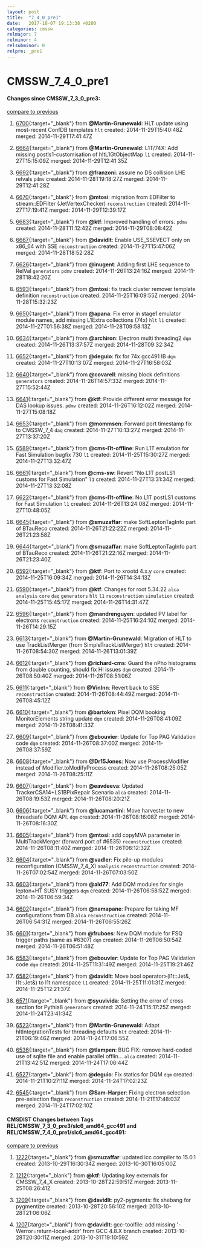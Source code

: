```yaml
---
layout: post
title:  "7_4_0_pre1"
date:   2017-10-07 19:13:38 +0200
categories: cmssw
relmajor: 7
relminor: 4
relsubminor: 0
relpre: _pre1
---
```


# CMSSW_7_4_0_pre1
#### Changes since CMSSW_7_3_0_pre3:

[compare to previous](https://github.com/cms-sw/cmssw/compare/CMSSW_7_3_0_pre3...CMSSW_7_4_0_pre1)



1. [6700](http://github.com/cms-sw/cmssw/pull/6700){:target="_blank"}  from **@Martin-Grunewald**: HLT update using most-recent ConfDB templates `hlt`  created: 2014-11-29T15:40:48Z merged: 2014-11-29T17:41:47Z

1. [6664](http://github.com/cms-sw/cmssw/pull/6664){:target="_blank"}  from **@Martin-Grunewald**: L1T/74X: Add missing postls1-customisation of hltL1GtObjectMap `l1`  created: 2014-11-27T15:15:09Z merged: 2014-11-29T12:41:35Z

1. [6692](http://github.com/cms-sw/cmssw/pull/6692){:target="_blank"}  from **@franzoni**: assure no DS collision LHE relvals `pdmv`  created: 2014-11-28T19:18:27Z merged: 2014-11-29T12:41:28Z

1. [6670](http://github.com/cms-sw/cmssw/pull/6670){:target="_blank"}  from **@mtosi**: migration from EDFilter to stream::EDFilter (JetVertexChecker) `reconstruction`  created: 2014-11-27T17:19:41Z merged: 2014-11-29T12:39:17Z

1. [6683](http://github.com/cms-sw/cmssw/pull/6683){:target="_blank"}  from **@ktf**: Improved handling of errors. `pdmv`  created: 2014-11-28T11:12:42Z merged: 2014-11-29T08:08:42Z

1. [6667](http://github.com/cms-sw/cmssw/pull/6667){:target="_blank"}  from **@davidlt**: Enable USE_SSEVECT only on x86_64 with SSE `reconstruction`  created: 2014-11-27T15:47:06Z merged: 2014-11-28T18:52:28Z

1. [6626](http://github.com/cms-sw/cmssw/pull/6626){:target="_blank"}  from **@inugent**: Adding first LHE sequence to RelVal  `generators`  `pdmv`  created: 2014-11-26T13:24:16Z merged: 2014-11-28T18:42:20Z

1. [6593](http://github.com/cms-sw/cmssw/pull/6593){:target="_blank"}  from **@mtosi**: fix track cluster remover template definition `reconstruction`  created: 2014-11-25T16:09:55Z merged: 2014-11-28T15:32:23Z

1. [6650](http://github.com/cms-sw/cmssw/pull/6650){:target="_blank"}  from **@apana**: Fix error in stage1 emulator module names,  add missing L1Extra collections (74x) `hlt`  `l1`  created: 2014-11-27T01:56:38Z merged: 2014-11-28T09:58:13Z

1. [6634](http://github.com/cms-sw/cmssw/pull/6634){:target="_blank"}  from **@archiron**: Electron multi threading2 `dqm`  created: 2014-11-26T13:37:57Z merged: 2014-11-28T09:32:34Z

1. [6652](http://github.com/cms-sw/cmssw/pull/6652){:target="_blank"}  from **@deguio**: fix for 74x gcc491 IB `dqm`  created: 2014-11-27T10:13:07Z merged: 2014-11-27T16:58:03Z

1. [6640](http://github.com/cms-sw/cmssw/pull/6640){:target="_blank"}  from **@covarell**: missing block definitions `generators`  created: 2014-11-26T14:57:33Z merged: 2014-11-27T15:52:44Z

1. [6641](http://github.com/cms-sw/cmssw/pull/6641){:target="_blank"}  from **@ktf**: Provide different error message for DAS lookup issues. `pdmv`  created: 2014-11-26T16:12:02Z merged: 2014-11-27T15:08:18Z

1. [6653](http://github.com/cms-sw/cmssw/pull/6653){:target="_blank"}  from **@mommsen**: Forward port timestamp fix to CMSSW_7_4 `daq`  created: 2014-11-27T10:13:27Z merged: 2014-11-27T13:37:20Z

1. [6589](http://github.com/cms-sw/cmssw/pull/6589){:target="_blank"}  from **@cms-l1t-offline**: Run L1T emulation for Fast Simulation bugfix 730 `l1`  created: 2014-11-25T15:30:27Z merged: 2014-11-27T13:32:47Z

1. [6661](http://github.com/cms-sw/cmssw/pull/6661){:target="_blank"}  from **@cms-sw**: Revert "No L1T postLS1 customs for Fast Simulation" `l1`  created: 2014-11-27T13:31:34Z merged: 2014-11-27T13:32:08Z

1. [6622](http://github.com/cms-sw/cmssw/pull/6622){:target="_blank"}  from **@cms-l1t-offline**: No L1T postLS1 customs for Fast Simulation `l1`  created: 2014-11-26T13:24:08Z merged: 2014-11-27T10:48:05Z

1. [6645](http://github.com/cms-sw/cmssw/pull/6645){:target="_blank"}  from **@smuzaffar**: make SoftLeptonTagInfo part of BTauReco created: 2014-11-26T21:22:22Z merged: 2014-11-26T21:23:58Z

1. [6644](http://github.com/cms-sw/cmssw/pull/6644){:target="_blank"}  from **@smuzaffar**: make SoftLeptonTagInfo part of BTauReco created: 2014-11-26T21:22:16Z merged: 2014-11-26T21:23:40Z

1. [6592](http://github.com/cms-sw/cmssw/pull/6592){:target="_blank"}  from **@ktf**: Port to xrootd 4.x.y `core`  created: 2014-11-25T16:09:34Z merged: 2014-11-26T14:34:13Z

1. [6590](http://github.com/cms-sw/cmssw/pull/6590){:target="_blank"}  from **@ktf**: Changes for root 5.34.22 `alca`  `analysis`  `core`  `daq`  `generators`  `hlt`  `l1`  `reconstruction`  `simulation`  created: 2014-11-25T15:45:17Z merged: 2014-11-26T14:31:47Z

1. [6596](http://github.com/cms-sw/cmssw/pull/6596){:target="_blank"}  from **@mandrenguyen**: updated PV label for electrons `reconstruction`  created: 2014-11-25T16:24:10Z merged: 2014-11-26T14:29:15Z

1. [6613](http://github.com/cms-sw/cmssw/pull/6613){:target="_blank"}  from **@Martin-Grunewald**: Migration of HLT to use TrackListMerger (from SimpleTrackListMerger) `hlt`  created: 2014-11-26T08:54:30Z merged: 2014-11-26T13:01:39Z

1. [6612](http://github.com/cms-sw/cmssw/pull/6612){:target="_blank"}  from **@richard-cms**: Guard the nPho histograms from double counting, should fix HI issues `dqm`  created: 2014-11-26T08:50:40Z merged: 2014-11-26T08:51:06Z

1. [6611](http://github.com/cms-sw/cmssw/pull/6611){:target="_blank"}  from **@VinInn**: Revert back to SSE `reconstruction`  created: 2014-11-26T08:44:49Z merged: 2014-11-26T08:45:12Z

1. [6610](http://github.com/cms-sw/cmssw/pull/6610){:target="_blank"}  from **@bartokm**: Pixel DQM booking MonitorElements string update `dqm`  created: 2014-11-26T08:41:09Z merged: 2014-11-26T08:41:33Z

1. [6609](http://github.com/cms-sw/cmssw/pull/6609){:target="_blank"}  from **@ebouvier**: Update for Top PAG Validation code `dqm`  created: 2014-11-26T08:37:00Z merged: 2014-11-26T08:37:59Z

1. [6608](http://github.com/cms-sw/cmssw/pull/6608){:target="_blank"}  from **@Dr15Jones**: Now use ProcessModifier instead of Modifier.toModifyProcess created: 2014-11-26T08:25:05Z merged: 2014-11-26T08:25:11Z

1. [6607](http://github.com/cms-sw/cmssw/pull/6607){:target="_blank"}  from **@eavdeeva**: Updated TrackerCSA14+LS1BPixRepair Scenario `alca`  created: 2014-11-26T08:19:53Z merged: 2014-11-26T08:20:21Z

1. [6606](http://github.com/cms-sw/cmssw/pull/6606){:target="_blank"}  from **@lucamartini**: Move harvester to new threadsafe DQM API. `dqm`  created: 2014-11-26T08:16:08Z merged: 2014-11-26T08:16:30Z

1. [6605](http://github.com/cms-sw/cmssw/pull/6605){:target="_blank"}  from **@mtosi**: add copyMVA parameter in MultiTrackMerger (forward port of #6535) `reconstruction`  created: 2014-11-26T08:11:40Z merged: 2014-11-26T08:12:32Z

1. [6604](http://github.com/cms-sw/cmssw/pull/6604){:target="_blank"}  from **@vadler**: Fix pile-up modules reconfiguration (CMSSW_7_4_X) `analysis`  `reconstruction`  created: 2014-11-26T07:02:54Z merged: 2014-11-26T07:03:50Z

1. [6603](http://github.com/cms-sw/cmssw/pull/6603){:target="_blank"}  from **@ald77**: Add DQM modules for single lepton+HT SUSY triggers `dqm`  created: 2014-11-26T06:58:52Z merged: 2014-11-26T06:59:34Z

1. [6602](http://github.com/cms-sw/cmssw/pull/6602){:target="_blank"}  from **@namapane**: Prepare for taking MF configurations from DB `alca`  `reconstruction`  created: 2014-11-26T06:54:31Z merged: 2014-11-26T06:55:26Z

1. [6601](http://github.com/cms-sw/cmssw/pull/6601){:target="_blank"}  from **@fruboes**: New DQM module for FSQ trigger paths (same as #6307) `dqm`  created: 2014-11-26T06:50:54Z merged: 2014-11-26T06:51:48Z

1. [6583](http://github.com/cms-sw/cmssw/pull/6583){:target="_blank"}  from **@ebouvier**: Update for Top PAG Validation code `dqm`  created: 2014-11-25T11:31:49Z merged: 2014-11-25T19:21:46Z

1. [6582](http://github.com/cms-sw/cmssw/pull/6582){:target="_blank"}  from **@davidlt**: Move bool operator>(l1t::Jet&, l1t::Jet&) to l1t namespace `l1`  created: 2014-11-25T11:01:31Z merged: 2014-11-25T12:21:37Z

1. [6571](http://github.com/cms-sw/cmssw/pull/6571){:target="_blank"}  from **@syuvivida**: Setting the error of cross section for Pythia8 `generators`  created: 2014-11-24T15:17:25Z merged: 2014-11-24T23:41:34Z

1. [6523](http://github.com/cms-sw/cmssw/pull/6523){:target="_blank"}  from **@Martin-Grunewald**: Adapt hltIntegrationTests for threading defaults `hlt`  created: 2014-11-21T06:19:46Z merged: 2014-11-24T17:06:55Z

1. [6536](http://github.com/cms-sw/cmssw/pull/6536){:target="_blank"}  from **@tlampen**: BUG FIX: remove hard-coded use of sqlite file and enable parallel offlin... `alca`  created: 2014-11-21T13:42:51Z merged: 2014-11-24T17:06:44Z

1. [6527](http://github.com/cms-sw/cmssw/pull/6527){:target="_blank"}  from **@deguio**: Fix statics for DQM `dqm`  created: 2014-11-21T10:27:11Z merged: 2014-11-24T17:02:23Z

1. [6545](http://github.com/cms-sw/cmssw/pull/6545){:target="_blank"}  from **@Sam-Harper**: Fixing electron selection pre-selection flags `reconstruction`  created: 2014-11-21T17:48:03Z merged: 2014-11-24T17:02:10Z

#### CMSDIST Changes between Tags REL/CMSSW_7_3_0_pre3/slc6_amd64_gcc491 and REL/CMSSW_7_4_0_pre1/slc6_amd64_gcc491:

[compare to previous](https://github.com/cms-sw/cmsdist/compare/REL/CMSSW_7_3_0_pre3/slc6_amd64_gcc491...REL/CMSSW_7_4_0_pre1/slc6_amd64_gcc491)



1. [1222](http://github.com/cms-sw/cmssw/pull/1222){:target="_blank"}  from **@smuzaffar**: updated icc compiler to 15.0.1 created: 2013-10-29T16:30:34Z merged: 2013-10-30T16:05:00Z

1. [1212](http://github.com/cms-sw/cmssw/pull/1212){:target="_blank"}  from **@ktf**: Updating key externals for CMSSW_7_4_X created: 2013-10-28T22:59:51Z merged: 2013-11-25T08:26:41Z

1. [1209](http://github.com/cms-sw/cmssw/pull/1209){:target="_blank"}  from **@davidlt**: py2-pygments: fix shebang for pygmentize created: 2013-10-28T20:56:10Z merged: 2013-10-28T21:06:06Z

1. [1207](http://github.com/cms-sw/cmssw/pull/1207){:target="_blank"}  from **@davidlt**: gcc-toolfile: add missing '-Werror=return-local-addr' from GCC 4.8.X branch created: 2013-10-28T20:30:11Z merged: 2013-10-31T19:10:59Z
